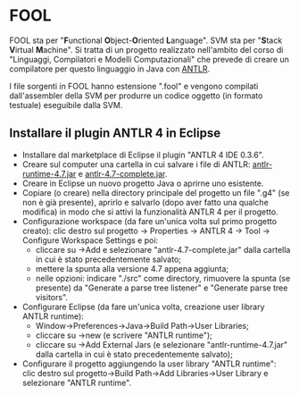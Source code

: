 # FOOL
FOOL sta per "**F**unctional **O**bject-**O**riented **L**anguage". SVM sta per "**S**tack **V**irtual **M**achine". Si tratta di un progetto realizzato nell'ambito del corso di "Linguaggi, Compilatori e Modelli Computazionali" che prevede di creare un compilatore per questo linguaggio in Java con  [ANTLR](http://www.antlr3.org/).

I file sorgenti in FOOL hanno estensione ".fool" e vengono compilati dall'assembler della SVM per produrre un codice oggetto (in formato testuale) eseguibile dalla SVM.

##  Installare il plugin ANTLR 4 in Eclipse
* Installare dal marketplace di Eclipse il plugin "ANTLR 4 IDE 0.3.6".
* Creare sul computer una cartella in cui salvare i file di ANTLR: [antlr-runtime-4.7.jar](http://www.antlr.org/download/antlr-runtime-4.7.jar) e [antlr-4.7-complete.jar](http://www.antlr.org/download/antlr-4.7-complete.jar).
* Creare in Eclipse un nuovo progetto Java o aprirne uno esistente.
* Copiare (o creare) nella directory principale del progetto un file ".g4" (se non è già presente), aprirlo e salvarlo (dopo aver fatto una qualche modifica) in modo che si attivi la funzionalità ANTLR 4 per il progetto.
* Configurazione workspace (da fare un'unica volta sul primo progetto creato): clic destro sul progetto -> Properties -> ANTLR 4 -> Tool -> Configure Workspace Settings e poi:
    * cliccare su ->Add e selezionare "antlr-4.7-complete.jar" dalla cartella in cui è stato precedentemente salvato;
    * mettere la spunta alla versione 4.7 appena aggiunta;
    * nelle opzioni: indicare "./src" come directory, rimuovere la spunta (se presente) da "Generate a parse tree listener" e "Generate parse tree visitors".
* Configurare Eclipse (da fare un'unica volta, creazione user library ANTLR runtime):
    * Window->Preferences->Java->Build Path->User Libraries;
    * cliccare su ->new (e scrivere "ANTLR runtime");
    * cliccare su ->Add External Jars (e selezionare "antlr-runtime-4.7.jar" dalla cartella in cui è stato precedentemente salvato);
* Configurare il progetto aggiungendo la user library "ANTLR runtime": clic destro sul progetto->Build Path->Add Libraries->User Library e selezionare "ANTLR runtime".
